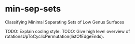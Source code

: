 # min-sep-sets
Classifying Minimal Separating Sets of Low Genus Surfaces

TODO: Explain coding style.
TODO: Give high level overview of rotationsUpToCyclicPermutation(listOfEdgeEnds).